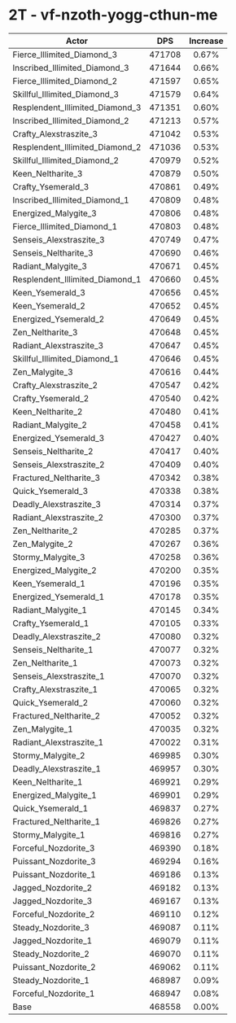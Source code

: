 # 2T - vf-nzoth-yogg-cthun-me
| Actor | DPS | Increase |
|---|:---:|:---:|
|Fierce_Illimited_Diamond_3|471708|0.67%|
|Inscribed_Illimited_Diamond_3|471644|0.66%|
|Fierce_Illimited_Diamond_2|471597|0.65%|
|Skillful_Illimited_Diamond_3|471579|0.64%|
|Resplendent_Illimited_Diamond_3|471351|0.60%|
|Inscribed_Illimited_Diamond_2|471213|0.57%|
|Crafty_Alexstraszite_3|471042|0.53%|
|Resplendent_Illimited_Diamond_2|471036|0.53%|
|Skillful_Illimited_Diamond_2|470979|0.52%|
|Keen_Neltharite_3|470879|0.50%|
|Crafty_Ysemerald_3|470861|0.49%|
|Inscribed_Illimited_Diamond_1|470809|0.48%|
|Energized_Malygite_3|470806|0.48%|
|Fierce_Illimited_Diamond_1|470803|0.48%|
|Senseis_Alexstraszite_3|470749|0.47%|
|Senseis_Neltharite_3|470690|0.46%|
|Radiant_Malygite_3|470671|0.45%|
|Resplendent_Illimited_Diamond_1|470660|0.45%|
|Keen_Ysemerald_3|470656|0.45%|
|Keen_Ysemerald_2|470652|0.45%|
|Energized_Ysemerald_2|470649|0.45%|
|Zen_Neltharite_3|470648|0.45%|
|Radiant_Alexstraszite_3|470647|0.45%|
|Skillful_Illimited_Diamond_1|470646|0.45%|
|Zen_Malygite_3|470616|0.44%|
|Crafty_Alexstraszite_2|470547|0.42%|
|Crafty_Ysemerald_2|470540|0.42%|
|Keen_Neltharite_2|470480|0.41%|
|Radiant_Malygite_2|470458|0.41%|
|Energized_Ysemerald_3|470427|0.40%|
|Senseis_Neltharite_2|470417|0.40%|
|Senseis_Alexstraszite_2|470409|0.40%|
|Fractured_Neltharite_3|470342|0.38%|
|Quick_Ysemerald_3|470338|0.38%|
|Deadly_Alexstraszite_3|470314|0.37%|
|Radiant_Alexstraszite_2|470300|0.37%|
|Zen_Neltharite_2|470285|0.37%|
|Zen_Malygite_2|470267|0.36%|
|Stormy_Malygite_3|470258|0.36%|
|Energized_Malygite_2|470200|0.35%|
|Keen_Ysemerald_1|470196|0.35%|
|Energized_Ysemerald_1|470178|0.35%|
|Radiant_Malygite_1|470145|0.34%|
|Crafty_Ysemerald_1|470105|0.33%|
|Deadly_Alexstraszite_2|470080|0.32%|
|Senseis_Neltharite_1|470077|0.32%|
|Zen_Neltharite_1|470073|0.32%|
|Senseis_Alexstraszite_1|470070|0.32%|
|Crafty_Alexstraszite_1|470065|0.32%|
|Quick_Ysemerald_2|470060|0.32%|
|Fractured_Neltharite_2|470052|0.32%|
|Zen_Malygite_1|470035|0.32%|
|Radiant_Alexstraszite_1|470022|0.31%|
|Stormy_Malygite_2|469985|0.30%|
|Deadly_Alexstraszite_1|469957|0.30%|
|Keen_Neltharite_1|469921|0.29%|
|Energized_Malygite_1|469901|0.29%|
|Quick_Ysemerald_1|469837|0.27%|
|Fractured_Neltharite_1|469826|0.27%|
|Stormy_Malygite_1|469816|0.27%|
|Forceful_Nozdorite_3|469390|0.18%|
|Puissant_Nozdorite_3|469294|0.16%|
|Puissant_Nozdorite_1|469186|0.13%|
|Jagged_Nozdorite_2|469182|0.13%|
|Jagged_Nozdorite_3|469167|0.13%|
|Forceful_Nozdorite_2|469110|0.12%|
|Steady_Nozdorite_3|469087|0.11%|
|Jagged_Nozdorite_1|469079|0.11%|
|Steady_Nozdorite_2|469070|0.11%|
|Puissant_Nozdorite_2|469062|0.11%|
|Steady_Nozdorite_1|468987|0.09%|
|Forceful_Nozdorite_1|468947|0.08%|
|Base|468558|0.00%|
